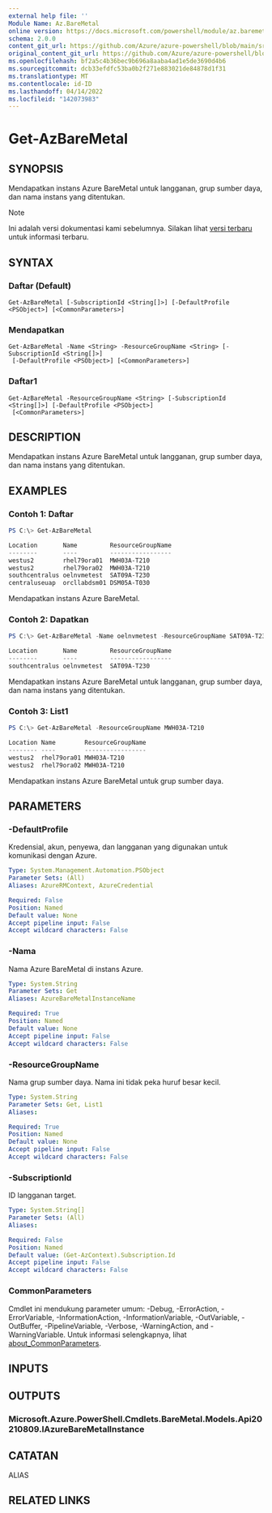 ```yaml
---
external help file: ''
Module Name: Az.BareMetal
online version: https://docs.microsoft.com/powershell/module/az.baremetal/get-azbaremetal
schema: 2.0.0
content_git_url: https://github.com/Azure/azure-powershell/blob/main/src/BareMetal/help/Get-AzBareMetal.md
original_content_git_url: https://github.com/Azure/azure-powershell/blob/main/src/BareMetal/help/Get-AzBareMetal.md
ms.openlocfilehash: bf2a5c4b36bec9b696a8aaba4ad1e5de3690d4b6
ms.sourcegitcommit: dcb33efdfc53ba0b2f271e883021de84878d1f31
ms.translationtype: MT
ms.contentlocale: id-ID
ms.lasthandoff: 04/14/2022
ms.locfileid: "142073983"
---
```

# Get-AzBareMetal

## SYNOPSIS
Mendapatkan instans Azure BareMetal untuk langganan, grup sumber daya, dan nama instans yang ditentukan.

> [!NOTE]
>Ini adalah versi dokumentasi kami sebelumnya. Silakan lihat [versi terbaru](/powershell/module/az.baremetal/get-azbaremetal) untuk informasi terbaru.

## SYNTAX

### Daftar (Default)
```
Get-AzBareMetal [-SubscriptionId <String[]>] [-DefaultProfile <PSObject>] [<CommonParameters>]
```

### Mendapatkan
```
Get-AzBareMetal -Name <String> -ResourceGroupName <String> [-SubscriptionId <String[]>]
 [-DefaultProfile <PSObject>] [<CommonParameters>]
```

### Daftar1
```
Get-AzBareMetal -ResourceGroupName <String> [-SubscriptionId <String[]>] [-DefaultProfile <PSObject>]
 [<CommonParameters>]
```

## DESCRIPTION
Mendapatkan instans Azure BareMetal untuk langganan, grup sumber daya, dan nama instans yang ditentukan.

## EXAMPLES

### Contoh 1: Daftar
```powershell
PS C:\> Get-AzBareMetal

Location       Name         ResourceGroupName
--------       ----         -----------------
westus2        rhel79ora01  MWH03A-T210
westus2        rhel79ora02  MWH03A-T210
southcentralus oelnvmetest  SAT09A-T230
centraluseuap  orcllabdsm01 DSM05A-T030
```

Mendapatkan instans Azure BareMetal.

### Contoh 2: Dapatkan
```powershell
PS C:\> Get-AzBareMetal -Name oelnvmetest -ResourceGroupName SAT09A-T230

Location       Name         ResourceGroupName
--------       ----         -----------------
southcentralus oelnvmetest  SAT09A-T230
```

Mendapatkan instans Azure BareMetal untuk langganan, grup sumber daya, dan nama instans yang ditentukan.

### Contoh 3: List1
```powershell
PS C:\> Get-AzBareMetal -ResourceGroupName MWH03A-T210

Location Name        ResourceGroupName
-------- ----        -----------------
westus2  rhel79ora01 MWH03A-T210
westus2  rhel79ora02 MWH03A-T210
```

Mendapatkan instans Azure BareMetal untuk grup sumber daya.

## PARAMETERS

### -DefaultProfile
Kredensial, akun, penyewa, dan langganan yang digunakan untuk komunikasi dengan Azure.

```yaml
Type: System.Management.Automation.PSObject
Parameter Sets: (All)
Aliases: AzureRMContext, AzureCredential

Required: False
Position: Named
Default value: None
Accept pipeline input: False
Accept wildcard characters: False
```

### -Nama
Nama Azure BareMetal di instans Azure.

```yaml
Type: System.String
Parameter Sets: Get
Aliases: AzureBareMetalInstanceName

Required: True
Position: Named
Default value: None
Accept pipeline input: False
Accept wildcard characters: False
```

### -ResourceGroupName
Nama grup sumber daya.
Nama ini tidak peka huruf besar kecil.

```yaml
Type: System.String
Parameter Sets: Get, List1
Aliases:

Required: True
Position: Named
Default value: None
Accept pipeline input: False
Accept wildcard characters: False
```

### -SubscriptionId
ID langganan target.

```yaml
Type: System.String[]
Parameter Sets: (All)
Aliases:

Required: False
Position: Named
Default value: (Get-AzContext).Subscription.Id
Accept pipeline input: False
Accept wildcard characters: False
```

### CommonParameters
Cmdlet ini mendukung parameter umum: -Debug, -ErrorAction, -ErrorVariable, -InformationAction, -InformationVariable, -OutVariable, -OutBuffer, -PipelineVariable, -Verbose, -WarningAction, and -WarningVariable. Untuk informasi selengkapnya, lihat [about_CommonParameters](http://go.microsoft.com/fwlink/?LinkID=113216).

## INPUTS

## OUTPUTS

### Microsoft.Azure.PowerShell.Cmdlets.BareMetal.Models.Api20210809.IAzureBareMetalInstance

## CATATAN

ALIAS

## RELATED LINKS

